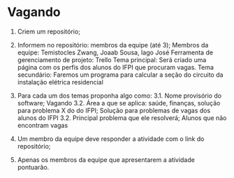 # Vagando

1) Criem um repositório;

2) Informem no repositório: membros da equipe (até 3);
Membros da equipe: Temistocles Zwang, Joaab Sousa, Iago José 
Ferramenta de gerenciamento de projeto: Trello
Tema principal: Será criado uma página com os perfis dos alunos do IFPI que procuram vagas.
Tema secundário: Faremos um programa para calcular a seção do circuito da instalação elétrica residencial

3) Para cada um dos temas proponha algo como:
   3.1. Nome provisório do software; Vagando
   3.2. Área a que se aplica: saúde, finanças, solução para problema X do do IFPI; Solução para problemas de vagas dos alunos do IFPI
   3.2. Principal problema que ele resolverá; Alunos que não encontram vagas
   
4) Um membro da equipe deve responder a atividade com o link do repositório;

5) Apenas os membros da equipe que apresentarem a atividade pontuarão.
